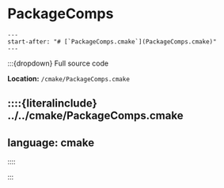 # PackageComps

```{include} ../../cmake/PackageComps.md
---
start-after: "# [`PackageComps.cmake`](PackageComps.cmake)"
---
```

:::{dropdown} Full source code

**Location:** `/cmake/PackageComps.cmake`

::::{literalinclude} ../../cmake/PackageComps.cmake
---
language: cmake
---
::::

:::
